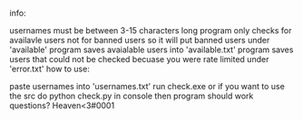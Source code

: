 info:

usernames must be between 3-15 characters long
program only checks for availavle users not for banned users so it will put banned users under 'available'
program saves avaialable users into 'available.txt'
program saves users that could not be checked becuase you were rate limited under 'error.txt'
how to use:

paste usernames into 'usernames.txt'
run check.exe or if you want to use the src do python check.py in console
then program should work
questions? Heaven<3#0001
